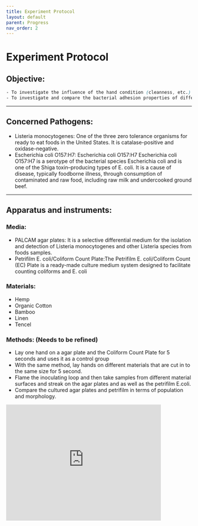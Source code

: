 ```yaml
---
title: Experiment Protocol
layout: default
parent: Progress
nav_order: 2
---
```


# Experiment Protocol
## Objective:
```scss
- To investigate the influence of the hand condition (cleanness, etc.) on the microbiome collection
- To investigate and compare the bacterial adhesion properties of different materials.
```

---

## Concerned Pathogens:
- Listeria monocytogenes:
One of the three zero tolerance organisms for ready to eat foods in the United States. It is catalase-positive and oxidase-negative. 
- Escherichia coli O157:H7: 
Escherichia coli O157:H7 Escherichia coli O157:H7 is a serotype of the bacterial species Escherichia coli and is one of the Shiga toxin–producing types of E. coli. It is a cause of disease, typically foodborne illness, through consumption of contaminated and raw food, including raw milk and undercooked ground beef.

---

## Apparatus and instruments:
### Media:
- PALCAM agar plates: It is a selective differential medium for the isolation and detection of Listeria monocytogenes and other Listeria species from foods samples. 
- Petrifilm E. coli/Coliform Count Plate:The Petrifilm E. coli/Coliform Count (EC) Plate is a ready-made culture medium system designed to facilitate counting coliforms and E. coli

### Materials:
- Hemp
- Organic Cotton
- Bamboo
- Linen
- Tencel

### Methods: (Needs to be refined)
- Lay one hand on a agar plate and the Coliform Count Plate for 5 seconds and uses it as a control group
- With the same method, lay hands on different materials that are cut in to the same size for 5 second. 
- Flame the inoculating loop and then take samples from different material surfaces and streak on the agar plates and as well as the petrifilm E.coli.
- Compare the cultured agar plates and petrifilm in terms of population and morphology.

<iframe width="420" height="315" src="https://www.youtube.com/watch?v=cHSjJ_CrZ_w" frameborder="0" allowfullscreen></iframe>


